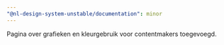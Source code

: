 ```yaml
---
"@nl-design-system-unstable/documentation": minor
---
```


Pagina over grafieken en kleurgebruik voor contentmakers toegevoegd.
